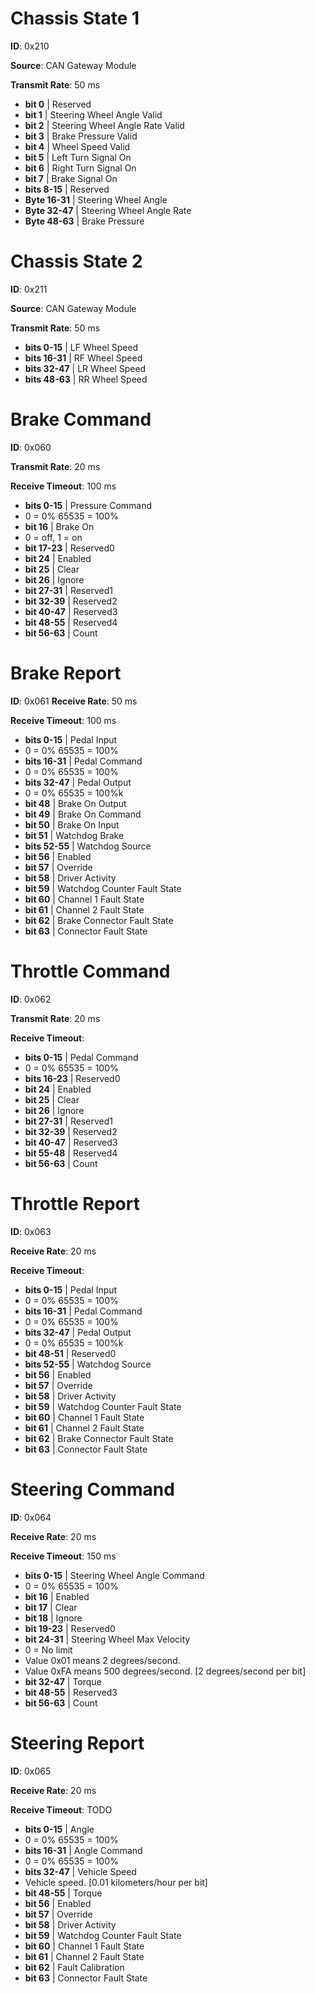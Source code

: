 # Chassis State 1
**ID**: 0x210

**Source**: CAN Gateway Module

**Transmit Rate**: 50 ms





* **bit 0** | Reserved
* **bit 1** | Steering Wheel Angle Valid
* **bit 2** | Steering Wheel Angle Rate Valid
* **bit 3** | Brake Pressure Valid
* **bit 4** | Wheel Speed Valid
* **bit 5** | Left Turn Signal On
* **bit 6** | Right Turn Signal On
* **bit 7** | Brake Signal On
* **bits 8-15** | Reserved
* **Byte 16-31** | Steering Wheel Angle
* **Byte 32-47** | Steering Wheel Angle Rate
* **Byte 48-63** | Brake Pressure


# Chassis State 2
**ID**: 0x211

**Source**: CAN Gateway Module

**Transmit Rate**: 50 ms


* **bits 0-15** | LF Wheel Speed
* **bits 16-31** | RF Wheel Speed
* **bits 32-47** | LR Wheel Speed
* **bits 48-63** | RR Wheel Speed


# Brake Command
**ID**: 0x060

**Transmit Rate**: 20 ms

**Receive Timeout**: 100 ms


* **bits 0-15** | Pressure Command
 * 0 = 0% 65535 = 100%
* **bit 16** | Brake On
 * 0 = off, 1 = on
* **bit 17-23** | Reserved0
* **bit 24** | Enabled
* **bit 25** | Clear
* **bit 26** | Ignore
* **bit 27-31** | Reserved1
* **bit 32-39** | Reserved2
* **bit 40-47** | Reserved3
* **bit 48-55** | Reserved4
* **bit 56-63** | Count



# Brake Report
**ID**: 0x061
**Receive Rate**: 50 ms

**Receive Timeout**: 100 ms


* **bits 0-15** | Pedal Input
 * 0 = 0% 65535 = 100%
* **bits 16-31** | Pedal Command
 * 0 = 0% 65535 = 100%
* **bits 32-47** | Pedal Output
 * 0 = 0% 65535 = 100%k
* **bit 48** | Brake On Output
* **bit 49** | Brake On Command
* **bit 50** | Brake On Input
* **bit 51** | Watchdog Brake
* **bits 52-55** | Watchdog Source
* **bit 56** | Enabled
* **bit 57** | Override
* **bit 58** | Driver Activity
* **bit 59** | Watchdog Counter Fault State
* **bit 60** | Channel 1 Fault State
* **bit 61** | Channel 2 Fault State
* **bit 62** | Brake Connector Fault State
* **bit 63** | Connector Fault State


# Throttle Command
**ID**: 0x062

**Transmit Rate**: 20 ms

**Receive Timeout**:


* **bits 0-15** | Pedal Command
 * 0 = 0% 65535 = 100%
* **bits 16-23** | Reserved0
* **bit 24** | Enabled
* **bit 25** | Clear
* **bit 26** | Ignore
* **bit 27-31** | Reserved1
* **bit 32-39** | Reserved2
* **bit 40-47** | Reserved3
* **bit 55-48** | Reserved4
* **bit 56-63** | Count


# Throttle Report
**ID**: 0x063

**Receive Rate**: 20 ms

**Receive Timeout**:


* **bits 0-15** | Pedal Input
 * 0 = 0% 65535 = 100%
* **bits 16-31** | Pedal Command
 * 0 = 0% 65535 = 100%
* **bits 32-47** | Pedal Output
 * 0 = 0% 65535 = 100%k
* **bit 48-51** | Reserved0
* **bits 52-55** | Watchdog Source
* **bit 56** | Enabled
* **bit 57** | Override
* **bit 58** | Driver Activity
* **bit 59** | Watchdog Counter Fault State
* **bit 60** | Channel 1 Fault State
* **bit 61** | Channel 2 Fault State
* **bit 62** | Brake Connector Fault State
* **bit 63** | Connector Fault State


# Steering Command
**ID**: 0x064

**Receive Rate**: 20 ms

**Receive Timeout**: 150 ms


* **bits 0-15** | Steering Wheel Angle Command
 * 0 = 0% 65535 = 100%
* **bit 16** | Enabled
* **bit 17** | Clear
* **bit 18** | Ignore
* **bit 19-23** | Reserved0
* **bit 24-31** | Steering Wheel Max Velocity
 * 0 = No limit
 * Value 0x01 means 2 degrees/second.
 * Value 0xFA means 500 degrees/second. [2 degrees/second per bit]
* **bit 32-47** | Torque
* **bit 48-55** | Reserved3
* **bit 56-63** | Count


# Steering Report
**ID**: 0x065

**Receive Rate**: 20 ms

**Receive Timeout**: TODO


* **bits 0-15** | Angle
 * 0 = 0% 65535 = 100%
* **bits 16-31** | Angle Command
 * 0 = 0% 65535 = 100%
* **bits 32-47** | Vehicle Speed
 * Vehicle speed. [0.01 kilometers/hour per bit]
* **bit 48-55** | Torque
* **bit 56** | Enabled
* **bit 57** | Override
* **bit 58** | Driver Activity
* **bit 59** | Watchdog Counter Fault State
* **bit 60** | Channel 1 Fault State
* **bit 61** | Channel 2 Fault State
* **bit 62** | Fault Calibration
* **bit 63** | Connector Fault State
